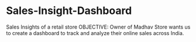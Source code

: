 # Sales-Insight-Dashboard
Sales Insights of a retail store
OBJECTIVE:
Owner of Madhav Store wants us to create a dashboard to track and analyze their online sales across India.
